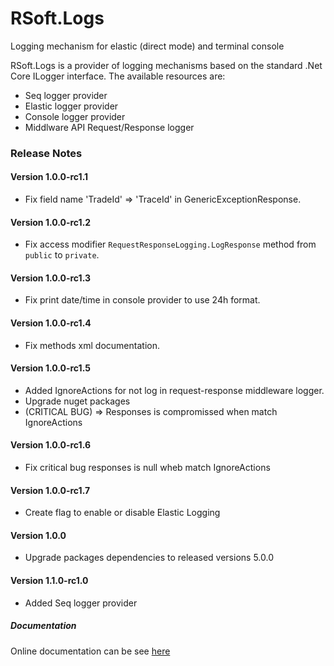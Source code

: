 # RSoft.Logs
Logging mechanism for elastic (direct mode) and terminal console

RSoft.Logs is a provider of logging mechanisms based on the standard .Net Core ILogger interface. The available resources are:

  - Seq logger provider
  - Elastic logger provider
  - Console logger provider
  - Middlware API Request/Response logger

### Release Notes

#### Version 1.0.0-rc1.1
* Fix field name 'TradeId' => 'TraceId' in GenericExceptionResponse.

#### Version 1.0.0-rc1.2
* Fix access modifier ``RequestResponseLogging.LogResponse`` method from ``public`` to ``private``.

#### Version 1.0.0-rc1.3
* Fix print date/time in console provider to use 24h format.

#### Version 1.0.0-rc1.4
* Fix methods xml documentation.

#### Version 1.0.0-rc1.5
* Added IgnoreActions for not log in request-response middleware logger.
* Upgrade nuget packages
* (CRITICAL BUG) => Responses is compromissed when match IgnoreActions

#### Version 1.0.0-rc1.6
* Fix critical bug responses is null wheb match IgnoreActions

#### Version 1.0.0-rc1.7
* Create flag to enable or disable Elastic Logging

#### Version 1.0.0
* Upgrade packages dependencies to released versions 5.0.0

#### Version 1.1.0-rc1.0
* Added Seq logger provider

##### Documentation

Online documentation can be see [here](https://github.com/rodriguesrm/rsoft-logs/blob/master/README.md)
